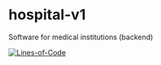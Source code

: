 # hospital-v1
Software for medical institutions (backend)



[![Lines-of-Code](https://tokei.rs/b1/github/Iliaz41/hospital-v1)](https://github.com/Iliaz41/hospital-v1)
